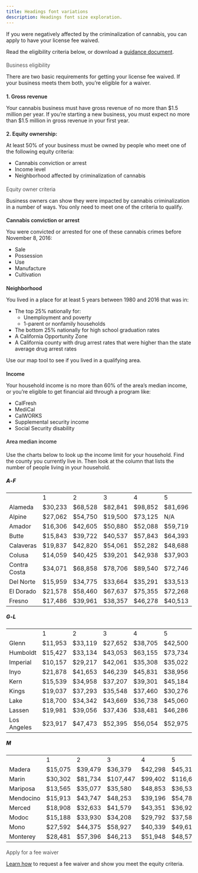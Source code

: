 ```yaml
---
title: Headings font variations
description: Headings font size exploration.
---
```



<style>
h1 {font-weight:  var(--font-weight-2, 200);}
h2 {font-weight:  var(--font-weight-3, 300);}
h3 {font-weight:  var(--font-weight-6, 600);}
h4 {font-weight:  var(--font-weight-5, 500);}
h5 {font-weight:  var(--font-weight-8, 800);}

@media screen and (min-width: 921px) {
	h1 {font-size:  calc(var(--font-size-10) + var(--ratio));}
	h2 {font-size:  calc(var(--font-size-8) + var(--ratio));}
	h3 {font-size:  calc(var(--font-size-6) + var(--ratio));}
	h4 {font-size:  calc(var(--font-size-4) + var(--ratio));}
	h5 {font-size:  calc(var(--font-size-2) + var(--ratio)); letter-spacing:0.5px;}
}
</style>


If you were negatively affected by the criminalization of cannabis, you can apply to have your license fee waived.



Read the eligibility criteria below, or download a <a href="https://cannabis.ca.gov/wp-content/uploads/sites/2/2021/12/Guidance_Equity-Fee-Waiver-Program.pdf">guidance document</a>.


## Business eligibility
There are two basic requirements for getting your license fee waived. If your business meets them both, you’re eligible for a waiver.



### 1. Gross revenue
Your cannabis business must have gross revenue of no more than $1.5 million per year.
If you’re starting a new business, you must expect no more than $1.5 million in gross revenue in your first year.

### 2. Equity ownership:
At least 50% of your business must be owned by people who meet one of the following equity criteria:



<ul><li>Cannabis conviction or arrest</li><li>Income level</li><li>Neighborhood affected by criminalization of cannabis</li></ul>

## Equity owner criteria

Business owners can show they were impacted by cannabis criminalization in a number of ways. You only need to meet one of the criteria to qualify.

### Cannabis conviction or arrest

You were convicted or arrested for one of these cannabis crimes before November 8, 2016:

<ul><li>Sale</li><li>Possession</li><li>Use</li><li>Manufacture</li><li>Cultivation</li></ul>

### Neighborhood

You lived in a place for at least 5 years between 1980 and 2016 that was in:

<ul><li>The top 25% nationally for:<ul><li>Unemployment and poverty</li><li>1-parent or nonfamily households</li></ul></li><li>The bottom 25% nationally for high school graduation rates</li><li>A California Opportunity Zone</li><li>A California county with drug arrest rates that were higher than the state average drug arrest rates</li></ul>

Use our map tool to see if you lived in a qualifying area.

### Income

Your household income is no more than 60% of the area’s median income, or you’re eligible to get financial aid through a program like:

<ul><li>CalFresh</li><li>MediCal</li><li>CalWORKS</li><li>Supplemental security income</li><li>Social Security disability</li></ul>

#### Area median income

Use the charts below to look up the income limit for your household. Find the county you currently live in. Then look at the column that lists the number of people living in your household.

##### A-F

<table><tbody><tr><td></td><td>1</td><td>2</td><td>3</td><td>4</td><td>5</td><td>6</td><td>7+</td></tr><tr><td>Alameda</td><td>$30,233</td><td>$68,528</td><td>$82,841</td><td>$98,852</td><td>$81,696</td><td>$78,945</td><td>$100,082</td></tr><tr><td>Alpine</td><td>$27,062</td><td>$54,750</td><td>$19,500</td><td>$73,125</td><td>N/A</td><td>$34,875</td><td>N/A</td></tr><tr><td>Amador</td><td>$16,306</td><td>$42,605</td><td>$50,880</td><td>$52,088</td><td>$59,719</td><td>$48,880</td><td>$118,875</td></tr><tr><td>Butte</td><td>$15,843</td><td>$39,722</td><td>$40,537</td><td>$57,843</td><td>$64,393</td><td>$50,534</td><td>$73,941</td></tr><tr><td>Calaveras</td><td>$19,837</td><td>$42,820</td><td>$54,061</td><td>$52,282</td><td>$48,688</td><td>$40,484</td><td>N/A</td></tr><tr><td>Colusa</td><td>$14,059</td><td>$40,425</td><td>$39,201</td><td>$42,938</td><td>$37,903</td><td>$51,081</td><td>$74,190</td></tr><tr><td>Contra Costa</td><td>$34,071</td><td>$68,858</td><td>$78,706</td><td>$89,540</td><td>$72,746</td><td>$81,166</td><td>$95,250</td></tr><tr><td>Del Norte</td><td>$15,959</td><td>$34,775</td><td>$33,664</td><td>$35,291</td><td>$33,513</td><td>$47,279</td><td>$36,454</td></tr><tr><td>El Dorado</td><td>$21,578</td><td>$58,460</td><td>$67,637</td><td>$75,355</td><td>$72,268</td><td>$96,520</td><td>$65,840</td></tr><tr><td>Fresno</td><td>$17,486</td><td>$39,961</td><td>$38,357</td><td>$46,278</td><td>$40,513</td><td>$40,655</td><td>$48,224</td></tr></tbody></table>

##### G-L

<table><tbody><tr><td></td><td>1</td><td>2</td><td>3</td><td>4</td><td>5</td><td>6</td><td>7+</td></tr><tr><td>Glenn</td><td>$11,953</td><td>$33,119</td><td>$27,652</td><td>$38,705</td><td>$42,500</td><td>$41,775</td><td>$43,710</td></tr><tr><td>Humboldt</td><td>$15,427</td><td>$33,134</td><td>$43,053</td><td>$63,155</td><td>$73,734</td><td>$81,526</td><td>$56,371</td></tr><tr><td>Imperial</td><td>$10,157</td><td>$29,217</td><td>$42,061</td><td>$35,308</td><td>$35,022</td><td>$51,896</td><td>$47,237</td></tr><tr><td>Inyo</td><td>$21,878</td><td>$41,653</td><td>$46,239</td><td>$45,831</td><td>$38,956</td><td>$45,867</td><td>N/A</td></tr><tr><td>Kern</td><td>$15,539</td><td>$34,958</td><td>$37,207</td><td>$39,301</td><td>$45,184</td><td>$32,017</td><td>$39,703</td></tr><tr><td>Kings</td><td>$19,037</td><td>$37,293</td><td>$35,548</td><td>$37,460</td><td>$30,276</td><td>$41,135</td><td>$41,897</td></tr><tr><td>Lake</td><td>$18,700</td><td>$34,342</td><td>$43,669</td><td>$36,738</td><td>$45,060</td><td>$28,216</td><td>$21,449</td></tr><tr><td>Lassen</td><td>$19,981</td><td>$39,056</td><td>$37,436</td><td>$38,481</td><td>$46,286</td><td>$44,426</td><td>$47,406</td></tr><tr><td>Los Angeles</td><td>$23,917</td><td>$47,473</td><td>$52,395</td><td>$56,054</td><td>$52,975</td><td>$52,214</td><td>$64,115</td></tr></tbody></table>

##### M

<table><tbody><tr><td></td><td>1</td><td>2</td><td>3</td><td>4</td><td>5</td><td>6</td><td>7+</td></tr><tr><td>Madera</td><td>$15,075</td><td>$39,479</td><td>$36,379</td><td>$42,298</td><td>$45,316</td><td>$46,352</td><td>$63,652</td></tr><tr><td>Marin</td><td>$30,302</td><td>$81,734</td><td>$107,447</td><td>$99,402</td><td>$116,603</td><td>$31,244</td><td>$75,243</td></tr><tr><td>Mariposa</td><td>$13,565</td><td>$35,077</td><td>$35,580</td><td>$48,853</td><td>$36,536</td><td>$51,844</td><td>N/A</td></tr><tr><td>Mendocino</td><td>$15,913</td><td>$43,747</td><td>$48,253</td><td>$39,196</td><td>$54,787</td><td>$29,227</td><td>$36,911</td></tr><tr><td>Merced</td><td>$18,908</td><td>$32,633</td><td>$41,579</td><td>$43,351</td><td>$36,923</td><td>$46,174</td><td>$61,798</td></tr><tr><td>Modoc</td><td>$15,188</td><td>$33,930</td><td>$34,208</td><td>$29,792</td><td>$37,583</td><td>$35,475</td><td>N/A</td></tr><tr><td>Mono</td><td>$27,592</td><td>$44,375</td><td>$58,927</td><td>$40,339</td><td>$49,610</td><td>N/A</td><td>N/A</td></tr><tr><td>Monterey</td><td>$28,481</td><td>$57,396</td><td>$46,213</td><td>$51,948</td><td>$48,572</td><td>$49,175</td><td>$63,235</td></tr></tbody></table>

## Apply for a fee waiver

<a href="https://cannabis.ca.gov/applicants/equity-fee-waivers/apply-for-an-equity-fee-waiver/" target="_blank">Learn how</a> to request a fee waiver and show you meet the equity criteria.
